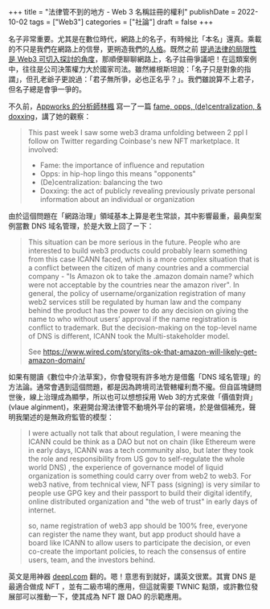 +++
title = "法律管不到的地方 - Web 3 名稱註冊的權利"
publishDate = 2022-10-02
tags = ["Web3"]
categories = ["社論"]
draft = false
+++

名子非常重要。尤其是在數位時代，網路上的名子，有時候比「本名」還真。乘載的不只是我們在網路上的信譽，更朔造我們的[人格](https://hychen.me/posts/20221002203411-%E7%B6%B2%E8%B7%AF%E4%BA%BA%E6%A0%BC/)。既然之前
[提過法律的局限性是 Web3 可切入探討的角度](https://hychen.me/posts/20221002194604-%E5%85%B6%E5%AF%A6_%E8%87%BA%E7%81%A3_web_3_%E7%94%A2%E6%A5%AD%E9%9C%80%E8%A6%81_%E6%95%B8%E4%BD%8D%E4%B8%AD%E4%BB%8B%E6%B3%95_%E9%80%99%E6%A8%A3%E7%AB%8B%E6%B3%95%E7%B2%BE%E7%A5%9E%E7%9A%84%E6%B3%95%E8%A6%8F/)，那順便聊聊網路上，名子註冊爭議吧！在這類案例中，往往是公司決策權力大於國家司法。雖然維根斯坦說：「名子只是對象的指謂」，但孔老爺子更說過：「君子無所爭，必也正名乎？」。我們雖說算不上君子，但名子總是會爭一爭的。

不久前，[Appworks 的分析師林楓](https://appworks.tw/team/natelie-lin/) 寫一了一篇 [fame, opps, (de)centralization, &amp; doxxing](https://mirror.xyz/nataliefenglin.eth/cg6jpNoBlvogwkzcmubqKyNJp9klbCsKnooOopdDIC0?fbclid=IwAR0TJf3LLnsr-icyTgqc1RwNpgS8B5p_CoaD1Pjmepgwr1Ta7aTKpBTtP_E)，講了她的觀察：

> This past week I saw some web3 drama unfolding between 2 ppl I follow on Twitter regarding Coinbase's new NFT marketplace. It involved:
>
> -   Fame: the importance of influence and reputation
> -   Opps: in hip-hop lingo this means "opponents"
> -   (De)centralization: balancing the two
> -   Doxxing: the act of publicly revealing previously private personal information about an individual or organization

由於這個問題在「網路治理」領域基本上算是老生常談，其中影響最重，最典型案例當數 DNS 域名管理，於是大致上回了ㄧ下：

> This situation can be more serious in the future. People who are interested to build web3 products could probably learn something from this case ICANN faced, which is a more complex situation that is a conflict between the citizen of many countries and a commercial company - "Is Amazon ok to take the .amazon domain name? which were not acceptable by the countries near the amazon river".  In general, the policy of username/organization registration of many web2 services still be regulated by human law and the company behind the product has the power to do any decision on giving the name to who without users’ approval if the name registration is conflict to trademark. But the decision-making on the top-level name of DNS is different, ICANN took the Multi-stakeholder model.
>
> See <https://www.wired.com/story/its-ok-that-amazon-will-likely-get-amazon-domain/>

如果有閱讀《數位中介法草案》，你會發現有許多地方是借鑑「DNS 域名管理」的方法論。通常會遇到這個問題，都是因為跨境司法管轄權利喬不攏。但自區塊鏈問世後，線上治理成為顯學，所以也可以想想採用 Web 3的方式來做「價值對齊」(vlaue alginment)，來避開台灣法律管不動境外平台的窘境，於是做個補充，聲明我闡述的是無政府監管的模型：

> I were actually not talk that about regulation, I were meaning the ICANN could be think as a DAO but not on chain (like Ethereum were in early days, ICANN was a tech community  also, but later they took the role and responsibility from US gov to self-regulate the whole world DNS) , the experience of governance model of liquid organization  is something could carry over from web2 to web3. For web3 native, from technical view, NFT pass (signing) is very similar to people use GPG key and their passport to build their digital identify, online distributed organization and "the web of trust"  in early days of internet.
>
> so, name registration of web3 app should be 100% free, everyone can register the name they want, but app product should have a board like ICANN to allow users to participate the decision, or even co-create the important policies, to reach the consensus of entire users, team, and the investors behind.

英文是用神器 [deepl.com](https://www.deepl.com/translator) 翻的。嗯！意思有到就好，講英文很累。其實 DNS 是最適合做成 NFT ，並有二級市場的應用，但這就需要 TWNIC 點頭，或許數位發展部可以推動一下，使其成為 NFT 跟 DAO 的示範應用。
